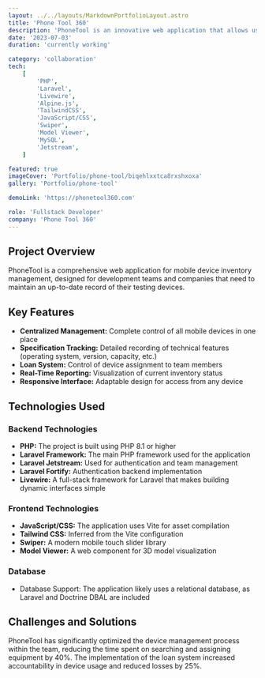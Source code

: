```yaml
---
layout: ../../layouts/MarkdownPortfolioLayout.astro
title: 'Phone Tool 360'
description: 'PhoneTool is an innovative web application that allows users to manage and optimize their mobile device inventory. Developed with modern technologies, it offers an intuitive interface for tracking technical specifications, inventory status, and device allocation, facilitating decision-making for companies and development teams.'
date: '2023-07-03'
duration: 'currently working'

category: 'collaboration'
tech:
    [
        'PHP',
        'Laravel',
        'Livewire',
        'Alpine.js',
        'TailwindCSS',
        'JavaScript/CSS',
        'Swiper',
        'Model Viewer',
        'MySQL',
        'Jetstream',
    ]

featured: true
imageCover: 'Portfolio/phone-tool/biqehlxxtca8rxshxoxa'
gallery: 'Portfolio/phone-tool'

demoLink: 'https://phonetool360.com'

role: 'Fullstack Developer'
company: 'Phone Tool 360'
---
```


## Project Overview

PhoneTool is a comprehensive web application for mobile device inventory management, designed for development teams and
companies that need to maintain an up-to-date record of their testing devices.

## Key Features

- **Centralized Management:** Complete control of all mobile devices in one place
- **Specification Tracking:** Detailed recording of technical features (operating system, version, capacity, etc.)
- **Loan System:** Control of device assignment to team members
- **Real-Time Reporting:** Visualization of current inventory status
- **Responsive Interface:** Adaptable design for access from any device

## Technologies Used

### Backend Technologies

- **PHP:** The project is built using PHP 8.1 or higher
- **Laravel Framework:** The main PHP framework used for the application
- **Laravel Jetstream:** Used for authentication and team management
- **Laravel Fortify:** Authentication backend implementation
- **Livewire:** A full-stack framework for Laravel that makes building dynamic interfaces simple

### Frontend Technologies

- **JavaScript/CSS:** The application uses Vite for asset compilation
- **Tailwind CSS:** Inferred from the Vite configuration
- **Swiper:** A modern mobile touch slider library
- **Model Viewer:** A web component for 3D model visualization

### Database

- Database Support: The application likely uses a relational database, as Laravel and Doctrine DBAL are included

## Challenges and Solutions

PhoneTool has significantly optimized the device management process within the team, reducing the time spent on
searching and assigning equipment by 40%. The implementation of the loan system increased accountability in device usage
and reduced losses by 25%.
